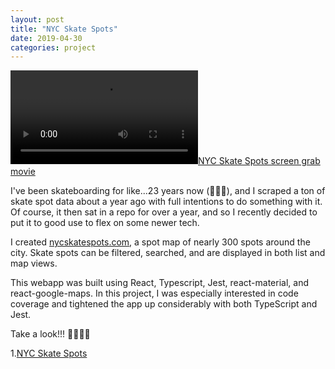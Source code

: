 ```yaml
---
layout: post
title: "NYC Skate Spots"
date: 2019-04-30
categories: project
---
```


[![NYC Skate Spots screen grab movie](../../../../images/skate-spots.MOV)](https://nycskatespots.com "NYC Skate Spots")

I've been skateboarding for like...23 years now (🤯🤯🤯), and I scraped a ton of skate spot data about a year ago with full intentions to do something with it. Of course, it then sat in a repo for over a year, and so I recently decided to put it to good use to flex on some newer tech.

I created [nycskatespots.com](https://nycskatespots.com/), a spot map of nearly 300 spots around the city. Skate spots can be filtered, searched, and are displayed in both list and map views.

This webapp was built using React, Typescript, Jest, react-material, and react-google-maps. In this project, I was especially interested in code coverage and tightened the app up considerably with both TypeScript and Jest. 

Take a look!!! 🏄‍🏄‍🏄‍♂️‍

1.[NYC Skate Spots](https://nycskatespots.com/)
